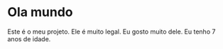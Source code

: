 # Ola mundo
Este é o meu projeto.
Ele é muito legal.
Eu gosto muito dele.
Eu tenho 7 anos de idade.
